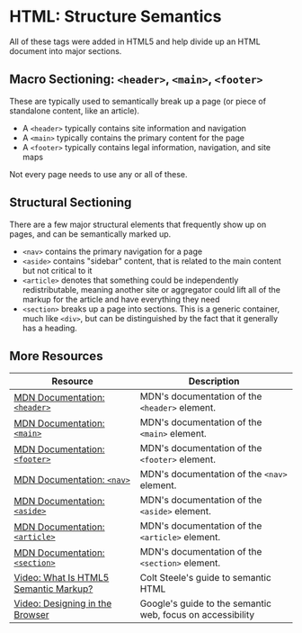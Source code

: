 # HTML: Structure Semantics

All of these tags were added in HTML5 and help divide up an HTML document into major sections.

## Macro Sectioning: `<header>`, `<main>`, `<footer>`

These are typically used to semantically break up a page (or piece of standalone content, like an article).

* A `<header>` typically contains site information and navigation
* A `<main>` typically contains the primary content for the page
* A `<footer>` typically contains legal information, navigation, and site maps

Not every page needs to use any or all of these.

## Structural Sectioning

There are a few major structural elements that frequently show up on pages, and can be semantically marked up.

* `<nav>` contains the primary navigation for a page
* `<aside>` contains "sidebar" content, that is related to the main content but not critical to it
* `<article>` denotes that something could be independently redistributable, meaning another site or aggregator could lift all of the markup for the article and have everything they need
* `<section>` breaks up a page into sections. This is a generic container, much like `<div>`, but can be distinguished by the fact that it generally has a heading.

## More Resources

| Resource | Description |
| --- | --- |
| [MDN Documentation: `<header>`](https://developer.mozilla.org/en-US/docs/Web/HTML/Element/header) | MDN's documentation of the `<header>` element. |
| [MDN Documentation: `<main>`](https://developer.mozilla.org/en-US/docs/Web/HTML/Element/main) | MDN's documentation of the `<main>` element. |
| [MDN Documentation: `<footer>`](https://developer.mozilla.org/en-US/docs/Web/HTML/Element/footer) | MDN's documentation of the `<footer>` element. |
| [MDN Documentation: `<nav>`](https://developer.mozilla.org/en-US/docs/Web/HTML/Element/nav) | MDN's documentation of the `<nav>` element. |
| [MDN Documentation: `<aside>`](https://developer.mozilla.org/en-US/docs/Web/HTML/Element/aside) | MDN's documentation of the `<aside>` element. |
| [MDN Documentation: `<article>`](https://developer.mozilla.org/en-US/docs/Web/HTML/Element/article) | MDN's documentation of the `<article>` element. |
| [MDN Documentation: `<section>`](https://developer.mozilla.org/en-US/docs/Web/HTML/Element/section) | MDN's documentation of the `<section>` element. |
| [Video: What Is HTML5 Semantic Markup?](https://www.youtube.com/watch?v=naha1DIHK4E) | Colt Steele's guide to semantic HTML |
| [Video: Designing in the Browser](https://www.youtube.com/watch?v=arMgwKY52Bs) | Google's guide to the semantic web, focus on accessibility |
